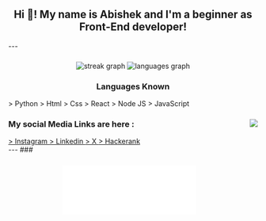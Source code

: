 <h2 align="center">Hi 👋! My name is <b>Abishek</b> and I'm a beginner as Front-End developer!</h2>
---

###

<div align="center">
  <img src="https://streak-stats.demolab.com?user=Abishek-Web-Co&locale=en&mode=daily&theme=dracula&hide_border=false&border_radius=5" height="150" alt="streak graph"  />
  <img src="https://github-readme-stats.vercel.app/api/top-langs?username=Abishek-Web-Co&locale=en&hide_title=false&layout=compact&card_width=320&langs_count=5&theme=dracula&hide_border=false" height="150" alt="languages graph"  />
</div>

###

<h3 align="center">Languages Known </h3>

<div align="left">
  > Python
  > Html
  > Css
  > React
  > Node JS
  > JavaScript
</div>

###

<img align="right" height="150" src="https://abish-file.web.app/assets/favicon.png"  />

###

<h3 align="left">My social Media Links are here :</h3>

<div align="left">
  <a href="https://www.instagram.com/abishek.xe/" target="_blank">
    > Instagram
  </a>
  <a href="https://www.linkedin.com/in/abishek-m-xe54z/" target="_blank">
    > Linkedin
  </a>
  <a href="https://x.com/abishekm0613" target="_blank">
    > X
  </a>
  <a href="https://www.hackerrank.com/profile/abishekinterspa1" target="_blank">
    > Hackerank
  </a>
</div>
---
###

<!-- <br clear="both">

<h3 align="left">No of Profile Visits :</h3>
<div align="center">
  <img src="https://profile-counter.glitch.me/Abishek-Web-Co/count.svg?"  />
</div> -->

###

<div align="center">
  <img height="100" src="pic.png"  />
</div>

###

<!-- <h3 align="left">Recently played Songs in spotify by Me !</h3>

<div align="center">
  <a href="https://open.spotify.com/user/314nhpd3tiaii3xwdubu3gmzz63m">
    <img src="https://spotify-recently-played-readme.vercel.app/api?user=314nhpd3tiaii3xwdubu3gmzz63m&count=4&unique=true" alt="Spotify recently played"  />
  </a>
</div> -->

###